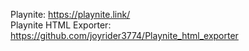 Playnite: https://playnite.link/<br>
Playnite HTML Exporter: https://github.com/joyrider3774/Playnite_html_exporter
